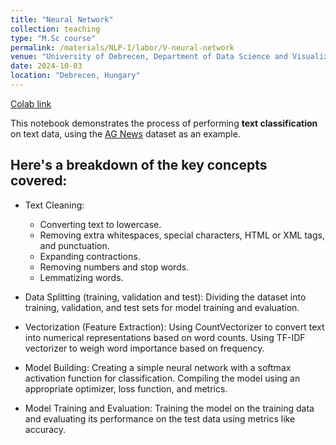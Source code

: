 ```yaml
---
title: "Neural Network"
collection: teaching
type: "M.Sc course"
permalink: /materials/NLP-I/labor/V-neural-network
venue: "University of Debrecen, Department of Data Science and Visualization"
date: 2024-10-03
location: "Debrecen, Hungary"
---
```


[Colab link](https://colab.research.google.com/drive/14U2JZ93kx78zzYxgviLZg3_qd9nSz5Qt)

This notebook demonstrates the process of performing **text classification** on text data, using the [AG News](https://huggingface.co/datasets/fancyzhx/ag_news) dataset as an example.

## Here's a breakdown of the key concepts covered:

- Text Cleaning:
    - Converting text to lowercase.
    - Removing extra whitespaces, special characters, HTML or XML tags, and punctuation.
    - Expanding contractions.
    - Removing numbers and stop words.
    - Lemmatizing words.

- Data Splitting (training, validation and test): Dividing the dataset into training, validation, and test sets for model training and evaluation.

- Vectorization (Feature Extraction):
        Using CountVectorizer to convert text into numerical representations based on word counts.
        Using TF-IDF vectorizer to weigh word importance based on frequency.

- Model Building:
        Creating a simple neural network with a softmax activation function for classification.
        Compiling the model using an appropriate optimizer, loss function, and metrics.

- Model Training and Evaluation: Training the model on the training data and evaluating its performance on the test data using metrics like accuracy.